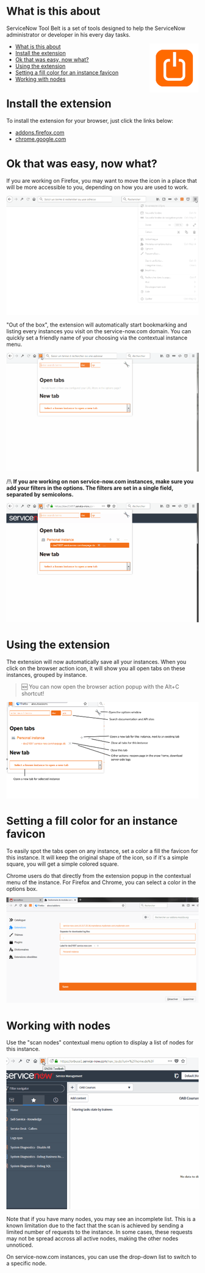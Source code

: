 # What is this about

ServiceNow Tool Belt is a set of tools designed to help the ServiceNow administrator or developer in his every day tasks.

<img src="../icons/tools2-128.png" align="right" alt="big icon"/>
<!-- TOC -->

- [What is this about](#what-is-this-about)
- [Install the extension](#install-the-extension)
- [Ok that was easy, now what?](#ok-that-was-easy-now-what)
- [Using the extension](#using-the-extension)
- [Setting a fill color for an instance favicon](#setting-a-fill-color-for-an-instance-favicon)
- [Working with nodes](#working-with-nodes)

<!-- /TOC -->

# Install the extension

To install the extension for your browser, just click the links below:
* [addons.firefox.com](https://addons.mozilla.org/fr/firefox/addon/snow-tool-belt/)
* [chrome.google.com](https://chrome.google.com/webstore/detail/servicenow-tool-belt/jflcifhpkilfaomlnikfaaccmpidkmln)


# Ok that was easy, now what?

If you are working on Firefox, you may want to move the icon in a place that will be more accessible to you, depending on how you are used to work.

![move icon](assets/move_icon.gif "Move icon")


"Out of the box", the extension will automatically start bookmarking and listing every instances you visit on the service-now.com domain. You can quickly set a friendly name of your choosing via the contextual instance menu.

![add and rename](assets/add_and_rename.gif "Add and rename")

/!\ **If you are working on non service-now.com instances, make sure you add your filters in the options.
The filters are set in a single field, separated by semicolons.**

![add domain](assets/add_domains.gif "Add domain")


# Using the extension

The extension will now automatically save all your instances.
When you click on the browser action icon, it will show you all open tabs on these instances, grouped by instance.

>&#127381; You can now open the browser action popup with the Alt+C shortcut!

![browser action](assets/browser_action.png "Browser action")

# Setting a fill color for an instance favicon

To easily spot the tabs open on any instance, set a color a fill the favicon for this instance. It will keep the original shape of the icon, so if it's a simple square, you will get a simple colored square.

Chrome users do that directly from the extension popup in the contextual menu of the instance. For Firefox and Chrome, you can select a color in the options box.

![change color](assets/change_color.gif "Change color")

# Working with nodes

Use the "scan nodes" contextual menu option to display a list of nodes for this instance.

![scan nodes](assets/scan_nodes.gif "Scan nodes")

Note that if you have many nodes, you may see an incomplete list. This is a known limitation due to the fact that the scan is achieved by sending a limited number of requests to the instance. In some cases, these requests may not be spread accross all active nodes, making the other nodes unnoticed.

On service-now.com instances, you can use the drop-down list to switch to a specific node.